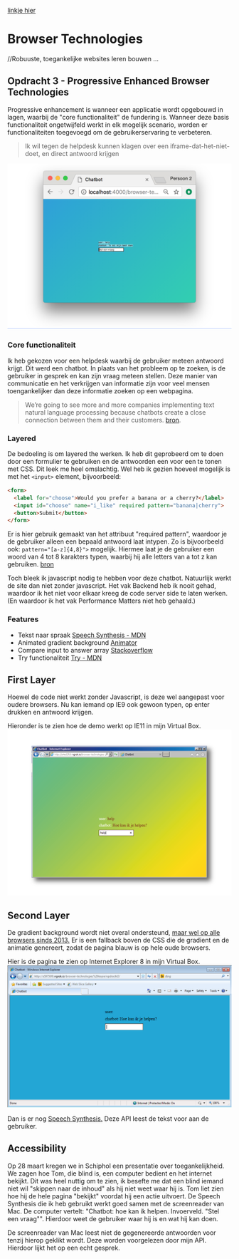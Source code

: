 [linkje hier](https://leoniesmits.github.io/browser-technologies/opdracht3/)

# Browser Technologies
//Robuuste, toegankelijke websites leren bouwen …

## Opdracht 3 - Progressive Enhanced Browser Technologies
Progressive enhancement is wanneer een applicatie wordt opgebouwd in lagen, waarbij de "core functionaliteit" de fundering is. Wanneer deze basis functionaliteit ongetwijfeld werkt in elk mogelijk scenario, worden er functionaliteiten toegevoegd om de gebruikerservaring te verbeteren. 

> Ik wil tegen de helpdesk kunnen klagen over een iframe-dat-het-niet-doet, en direct antwoord krijgen

![chatbot](images/chatbot-demo.png)

### Core functionaliteit
Ik heb gekozen voor een helpdesk waarbij de gebruiker meteen antwoord krijgt. Dit werd een chatbot. In plaats van het probleem op te zoeken, is de gebruiker in gesprek en kan zijn vraag meteen stellen. Deze manier van communicatie en het verkrijgen van informatie zijn voor veel mensen toengankelijker dan deze informatie zoeken op een webpagina. 

>We’re going to see more and more companies implementing text natural language processing because chatbots create a close connection between them and their customers. [bron](http://www.belatrixsf.com/blog/chatbots-and-their-potential-to-help-people-with-disabilities/).

### Layered
De bedoeling is om layered the werken. Ik heb dit geprobeerd om te doen door een formulier te gebruiken en de antwoorden een voor een te tonen met CSS. Dit leek me heel omslachtig. Wel heb ik gezien hoeveel mogelijk is met het `<input>` element, bijvoorbeeld:
```html
<form>
  <label for="choose">Would you prefer a banana or a cherry?</label>
  <input id="choose" name="i_like" required pattern="banana|cherry">
  <button>Submit</button>
</form>
```
Er is hier gebruik gemaakt van het attribuut "required pattern", waardoor je de gebruiker alleen een bepaald antwoord laat intypen. Zo is bijvoorbeeld ook: `pattern="[a-z]{4,8}">` mogelijk. Hiermee laat je de gebruiker een woord van 4 tot 8 karakters typen, waarbij hij alle letters van a tot z kan gebruiken. [bron](https://developer.mozilla.org/en-US/docs/Learn/HTML/Forms/Form_validation)

Toch bleek ik javascript nodig te hebben voor deze chatbot. Natuurlijk werkt de site dan niet zonder javascript. Het vak Backend heb ik nooit gehad, waardoor ik het niet voor elkaar kreeg de code server side te laten werken. (En waardoor ik het vak Performance Matters niet heb gehaald.)

### Features
- Tekst naar spraak [Speech Synthesis - MDN](https://developer.mozilla.org/en-US/docs/Web/API/SpeechSynthesisUtterance)
- Animated gradient background [Animator](https://www.gradient-animator.com/)
- Compare input to answer array [Stackoverflow](https://stackoverflow.com/questions/25990634/javascript-how-do-i-compare-user-input-to-an-array)
- Try functionaliteit [Try - MDN](https://developer.mozilla.org/nl/docs/Web/JavaScript/Reference/Statements/try...catch)

## First Layer
Hoewel de code niet werkt zonder Javascript, is deze wel aangepast voor oudere browsers. Nu kan iemand op IE9 ook gewoon typen, op enter drukken en antwoord krijgen.

Hieronder is te zien hoe de demo werkt op IE11 in mijn Virtual Box.
![IE 11 test](images/IE11-test.png)

## Second Layer
De gradient background wordt niet overal ondersteund, [maar wel op alle browsers sinds 2013.](https://caniuse.com/#search=linear) Er is een fallback boven de CSS die de gradient en de animatie genereert, zodat de pagina blauw is op hele oude browsers.

Hier is de pagina te zien op Internet Explorer 8 in mijn Virtual Box.
![IE 8 test](images/IE8-test.png)

Dan is er nog [Speech Synthesis.](https://developer.mozilla.org/en-US/docs/Web/API/SpeechSynthesisUtterance) Deze API leest de tekst voor aan de gebruiker.  

## Accessibility

Op 28 maart kregen we in Schiphol een presentatie over toegankelijkheid. We zagen hoe Tom, die blind is, een computer bedient en het internet bekijkt. Dit was heel nuttig om te zien, ik besefte me dat een blind iemand niet wil "skippen naar de inhoud" als hij niet weet waar hij is. Tom liet zien hoe hij de hele pagina "bekijkt" voordat hij een actie uitvoert. De Speech Synthesis die ik heb gebruikt werkt goed samen met de screenreader van Mac. De computer vertelt: "Chatbot: hoe kan ik helpen. Invoerveld. "Stel een vraag"". Hierdoor weet de gebruiker waar hij is en wat hij kan doen.

De screenreader van Mac leest niet de gegenereerde antwoorden voor tenzij hierop geklikt wordt. Deze worden voorgelezen door mijn API. Hierdoor lijkt het op een echt gesprek. 